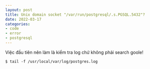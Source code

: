 ```yaml
---
layout: post
title: Unix domain socket "/var/run/postgresql/.s.PGSQL.5432"? 
date: 2022-03-17
categories: 
- code
- error
- postgresql
---
```


Việc đầu tiên nên làm là kiểm tra log chứ không phải search goole!

```
$ tail -f /usr/local/var/log/postgres.log  
```

